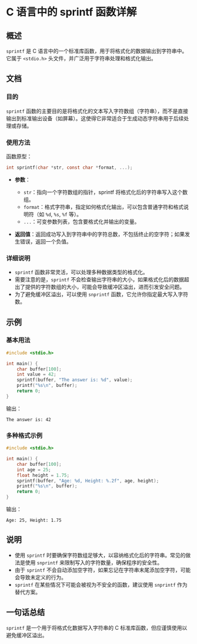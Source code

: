<!--
Meta Description: # C 语言中的 sprintf 函数详解 ## 概述 `sprintf` 是 C 语言中的一个标准库函数，用于将格式化的数据输出到字符串中。它属于 `<stdio.h>` 头文件，并广泛用于字符串处理和格式化输出。 ## 文档 ### 目的 `sprintf` 函数的主要目的是将格式化的文本写入字...
Meta Keywords: sprintf, buffer, int, char, age
-->

# C 语言中的 sprintf 函数详解

## 概述
`sprintf` 是 C 语言中的一个标准库函数，用于将格式化的数据输出到字符串中。它属于 `<stdio.h>` 头文件，并广泛用于字符串处理和格式化输出。

## 文档
### 目的
`sprintf` 函数的主要目的是将格式化的文本写入字符数组（字符串），而不是直接输出到标准输出设备（如屏幕）。这使得它非常适合于生成动态字符串用于后续处理或存储。

### 使用方法
函数原型：
```c
int sprintf(char *str, const char *format, ...);
```

- **参数**：
  - `str`：指向一个字符数组的指针，sprintf 将格式化后的字符串写入这个数组。
  - `format`：格式字符串，指定如何格式化输出，可以包含普通字符和格式说明符（如 `%d`, `%s`, `%f` 等）。
  - `...`：可变参数列表，包含要格式化并输出的变量。

- **返回值**：返回成功写入到字符串中的字符总数，不包括终止的空字符；如果发生错误，返回一个负值。

### 详细说明
- `sprintf` 函数非常灵活，可以处理多种数据类型的格式化。
- 需要注意的是，`sprintf` 不会检查输出字符串的大小，如果格式化后的数据超出了提供的字符数组的大小，可能会导致缓冲区溢出，进而引发安全问题。
- 为了避免缓冲区溢出，可以使用 `snprintf` 函数，它允许你指定最大写入字符数。

## 示例
### 基本用法
```c
#include <stdio.h>

int main() {
    char buffer[100];
    int value = 42;
    sprintf(buffer, "The answer is: %d", value);
    printf("%s\n", buffer);
    return 0;
}
```
输出：
```
The answer is: 42
```

### 多种格式示例
```c
#include <stdio.h>

int main() {
    char buffer[100];
    int age = 25;
    float height = 1.75;
    sprintf(buffer, "Age: %d, Height: %.2f", age, height);
    printf("%s\n", buffer);
    return 0;
}
```
输出：
```
Age: 25, Height: 1.75
```

## 说明
- 使用 `sprintf` 时要确保字符数组足够大，以容纳格式化后的字符串。常见的做法是使用 `snprintf` 来限制写入的字符数量，确保程序的安全性。
- 由于 `sprintf` 不会自动添加空字符，如果忘记在字符串末尾添加空字符，可能会导致未定义的行为。
- `sprintf` 在某些情况下可能会被视为不安全的函数，建议使用 `snprintf` 作为替代方案。

## 一句话总结
`sprintf` 是一个用于将格式化数据写入字符串的 C 标准库函数，但应谨慎使用以避免缓冲区溢出。